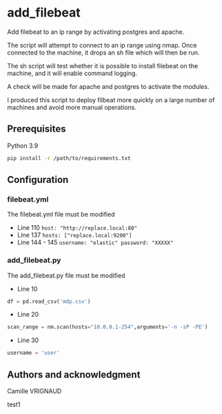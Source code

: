 # add_filebeat
Add filebeat to an ip range by activating postgres and apache.

The script will attempt to connect to an ip range using nmap.
Once connected to the machine, it drops an sh file which will then be run.

The sh script will test whether it is possible to install filebeat on the machine, and it will enable command logging.

A check will be made for apache and postgres to activate the modules.

I produced this script to deploy filbeat more quickly on a large number of machines and avoid more manual operations.


## Prerequisites

Python 3.9

```bash
pip install -r /path/to/requirements.txt
```

## Configuration

### filebeat.yml
The filebeat.yml file must be modified

- Line 110 `host: "http://replace.local:80"`
- Line 137 `hosts: ["replace.local:9200"]`
- Line 144 - 145 `username: "elastic" password: "XXXXX"` 

### add_filebeat.py
The add_filebeat.py file must be modified

- Line 10
```python
df = pd.read_csv('mdp.csv')
 ```
- Line 20
```python
scan_range = nm.scan(hosts="10.0.0.1-254",arguments='-n -sP -PE')
```
- Line 30
```python
username = 'user'
```

## Authors and acknowledgment
Camille VRIGNAUD

test1
